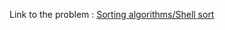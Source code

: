 Link to the problem : [Sorting algorithms/Shell sort](https://www.rosettacode.org/wiki/Sorting_algorithms/Shell_sort)
